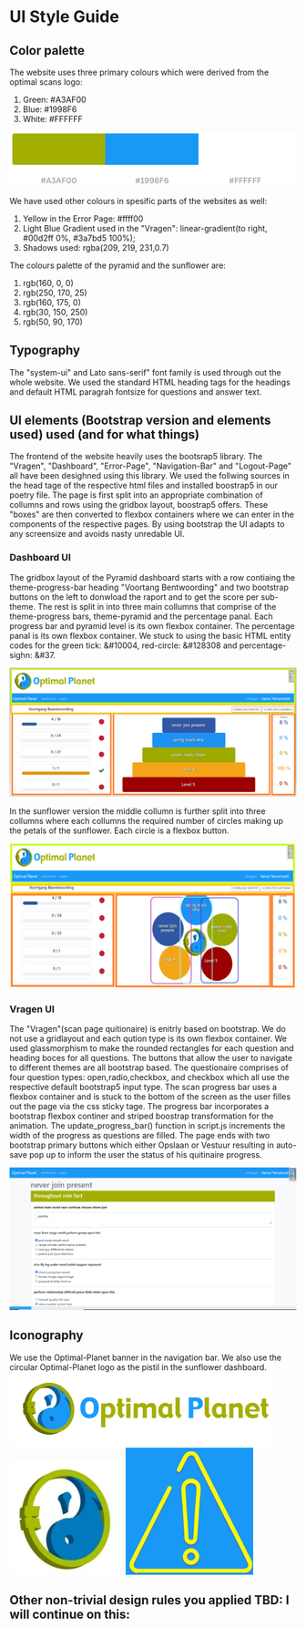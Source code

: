 # UI Style Guide

## Color palette
The website uses three primary colours which were derived from the optimal scans logo:
1. Green: #A3AF00
2. Blue: #1998F6 
3. White: #FFFFFF

![GitHub Logo](https://github.com/VamsiYerramsetti/Temporary/blob/main/palette1.png)

We have used other colours in spesific parts of the websites as well:
1. Yellow in the Error Page: #ffff00
2. Light Blue Gradient used in the "Vragen": linear-gradient(to right, #00d2ff 0%, #3a7bd5 100%);
3. Shadows used: rgba(209, 219, 231,0.7)

The colours palette of the pyramid and the sunflower are:
1. rgb(160, 0, 0)
2. rgb(250, 170, 25)
3. rgb(160, 175, 0)
4. rgb(30, 150, 250)
5. rgb(50, 90, 170)

## Typography
The "system-ui" and Lato sans-serif" font family is used through out the whole website. We used the standard HTML heading tags for the headings and default HTML paragrah fontsize for questions and answer text.

## UI elements (Bootstrap version and elements used) used (and for what things)

The frontend of the website heavily uses the bootsrap5 library. The "Vragen", "Dashboard", "Error-Page", "Navigation-Bar" and "Logout-Page" all have been desighned using this library. We used the follwing sources in the head tage of the respective html files and installed boostrap5 in our poetry file.
The page is first split into an appropriate combination of collumns and rows using the gridbox layout, boostrap5 offers. These "boxes" are then converted to flexbox containers where we can enter in the components of the respective pages. By using bootstrap the UI adapts to any screensize and avoids nasty unredable UI.

### Dashboard UI
The gridbox layout of the Pyramid dashboard starts with a row contiaing the theme-progress-bar heading "Voortang Bentwoording" and two bootstrap buttons on the left to donwload the raport and to get the score per sub-theme. The rest is split in into three main collumns that comprise of the theme-progress bars, theme-pyramid and the percentage panal. Each progress bar and pyramid level is its own flexbox container. The percentage panal is its own flexbox container. We stuck to using the basic HTML entity codes for the green tick: &#10004, red-circle: &#128308 and percentage-sighn: &#37.

![GitHub Logo](https://github.com/VamsiYerramsetti/Temporary/blob/main/pyramid.png)

In the sunflower version the middle collumn is further split into three collumns where each collumns the required number of circles making up the petals of the sunflower. Each circle is a flexbox button.

![GitHub Logo](https://github.com/VamsiYerramsetti/Temporary/blob/main/sunflower.png)


### Vragen UI
The "Vragen"(scan page quitionaire) is enitrly based on bootstrap. We do not use a gridlayout and each qution type is its own flexbox container. We used glassmorphism to make the rounded rectangles for each question and heading boces for all questions. The buttons that allow the user to navigate to different themes are all bootstrap based. The questionaire comprises of four question types: open,radio,checkbox, and checkbox which all use the respective default bootstrap5 input type. The scan progress bar uses a flexbox container and is stuck to the bottom of the screen as the user filles out the page via the css sticky tage. The progress bar incorporates a bootstrap flexbox continer and striped boostrap transformation for the animation. The update_progress_bar() function in script.js increments the width of the progress as questions are filled. The page ends with two bootstrap primary buttons which either Opslaan or Vestuur resulting in auto-save pop up to inform the user the status of his quitinaire progress.

![GitHub Logo](https://github.com/VamsiYerramsetti/Temporary/blob/main/vragen.png)

## Iconography
We use the Optimal-Planet banner in the navigation bar. We also use the circular Optimal-Planet logo as the pistil in the sunflower dashboard.
![GitHub Logo](https://github.com/VamsiYerramsetti/Temporary/blob/main/OPc-130px.png) ![GitHub Logo](https://github.com/VamsiYerramsetti/Temporary/blob/main/OP-flower.png) ![GitHub Logo](https://github.com/VamsiYerramsetti/Temporary/blob/main/triangle.png) 

## Other non-trivial design rules you applied TBD: I will continue on this:
